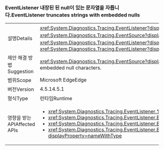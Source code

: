 ### <a name="eventlistener-truncates-strings-with-embedded-nulls"></a><span data-ttu-id="34f8e-101">EventListener 내장된 된 null이 있는 문자열을 자릅니다.</span><span class="sxs-lookup"><span data-stu-id="34f8e-101">EventListener truncates strings with embedded nulls</span></span>

|   |   |
|---|---|
|<span data-ttu-id="34f8e-102">설명</span><span class="sxs-lookup"><span data-stu-id="34f8e-102">Details</span></span>|<span data-ttu-id="34f8e-103"><xref:System.Diagnostics.Tracing.EventListener?displayProperty=name>는 포함된 null이 있는 문자열을 자릅니다.</span><span class="sxs-lookup"><span data-stu-id="34f8e-103"><xref:System.Diagnostics.Tracing.EventListener?displayProperty=name> truncates strings with embedded nulls.</span></span> <span data-ttu-id="34f8e-104">Null 문자는 <xref:System.Diagnostics.Tracing.EventSource?displayProperty=name> 클래스에서 지원되지 않습니다.</span><span class="sxs-lookup"><span data-stu-id="34f8e-104">Null characters are not supported by the <xref:System.Diagnostics.Tracing.EventSource?displayProperty=name> class.</span></span> <span data-ttu-id="34f8e-105">이 변경 내용은 <xref:System.Diagnostics.Tracing.EventListener?displayProperty=name>를 사용하여 프로세스의 <xref:System.Diagnostics.Tracing.EventSource?displayProperty=name> 데이터를 읽고 null 문자를 구분 기호로 사용하는 앱에만 영향을 줍니다.</span><span class="sxs-lookup"><span data-stu-id="34f8e-105">The change only affects apps that use <xref:System.Diagnostics.Tracing.EventListener?displayProperty=name> to read <xref:System.Diagnostics.Tracing.EventSource?displayProperty=name> data in process and that use null characters as delimiters.</span></span>|
|<span data-ttu-id="34f8e-106">제안 해결 방법</span><span class="sxs-lookup"><span data-stu-id="34f8e-106">Suggestion</span></span>|<span data-ttu-id="34f8e-107"><xref:System.Diagnostics.Tracing.EventSource?displayProperty=name> 가능 하면 포함 된 null 문자를 사용 하지 않도록 데이터를 업데이트 되어야 합니다.</span><span class="sxs-lookup"><span data-stu-id="34f8e-107"><xref:System.Diagnostics.Tracing.EventSource?displayProperty=name> data should be updated, if possible, to not use embedded null characters.</span></span>|
|<span data-ttu-id="34f8e-108">범위</span><span class="sxs-lookup"><span data-stu-id="34f8e-108">Scope</span></span>|<span data-ttu-id="34f8e-109">Microsoft Edge</span><span class="sxs-lookup"><span data-stu-id="34f8e-109">Edge</span></span>|
|<span data-ttu-id="34f8e-110">버전</span><span class="sxs-lookup"><span data-stu-id="34f8e-110">Version</span></span>|<span data-ttu-id="34f8e-111">4.5.1</span><span class="sxs-lookup"><span data-stu-id="34f8e-111">4.5.1</span></span>|
|<span data-ttu-id="34f8e-112">형식</span><span class="sxs-lookup"><span data-stu-id="34f8e-112">Type</span></span>|<span data-ttu-id="34f8e-113">런타임</span><span class="sxs-lookup"><span data-stu-id="34f8e-113">Runtime</span></span>|
|<span data-ttu-id="34f8e-114">영향을 받는 API</span><span class="sxs-lookup"><span data-stu-id="34f8e-114">Affected APIs</span></span>|<ul><li><xref:System.Diagnostics.Tracing.EventListener.%23ctor?displayProperty=nameWithType></li><li><xref:System.Diagnostics.Tracing.EventListener.EnableEvents(System.Diagnostics.Tracing.EventSource,System.Diagnostics.Tracing.EventLevel)?displayProperty=nameWithType></li><li><xref:System.Diagnostics.Tracing.EventListener.EnableEvents(System.Diagnostics.Tracing.EventSource,System.Diagnostics.Tracing.EventLevel,System.Diagnostics.Tracing.EventKeywords)?displayProperty=nameWithType></li><li><xref:System.Diagnostics.Tracing.EventListener.EnableEvents(System.Diagnostics.Tracing.EventSource,System.Diagnostics.Tracing.EventLevel,System.Diagnostics.Tracing.EventKeywords,System.Collections.Generic.IDictionary{System.String,System.String})?displayProperty=nameWithType></li></ul>|

